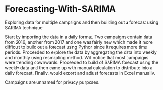 # Forecasting-With-SARIMA
Exploring data for multiple campaigns and then building out a forecast using SARIMA technique

Start by importing the data in a daily format. Two campaigns contain data from 2016, another from 2017 and one was fairly new which made it more difficult to build out a forecast using Python since it requires more time periods. Proceeded to explore the data by aggregating the data into weekly and monthly using resmapling method. Will notice that most campaigns were trending downwards. Proceeded to build of SARIMA forecast using the weekly data and then came up with manual calculation to distribute into a daily forecast. Finally, would export and adjust forecasts in Excel manually. 

Campaigns are unnamed for privacy purposes. 
